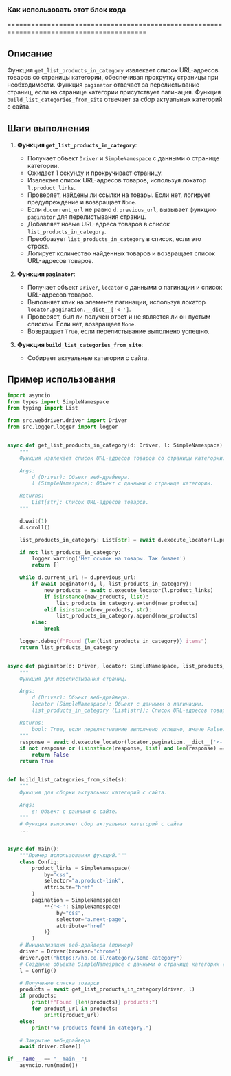 ### Как использовать этот блок кода
=========================================================================================

Описание
-------------------------
Функция `get_list_products_in_category` извлекает список URL-адресов товаров со страницы категории, обеспечивая прокрутку страницы при необходимости. Функция `paginator` отвечает за перелистывание страниц, если на странице категории присутствует пагинация. Функция `build_list_categories_from_site` отвечает за сбор актуальных категорий с сайта.

Шаги выполнения
-------------------------
1. **Функция `get_list_products_in_category`**:
   - Получает объект `Driver` и `SimpleNamespace` с данными о странице категории.
   - Ожидает 1 секунду и прокручивает страницу.
   - Извлекает список URL-адресов товаров, используя локатор `l.product_links`.
   - Проверяет, найдены ли ссылки на товары. Если нет, логирует предупреждение и возвращает `None`.
   - Если `d.current_url` не равно `d.previous_url`, вызывает функцию `paginator` для перелистывания страниц.
   - Добавляет новые URL-адреса товаров в список `list_products_in_category`.
   - Преобразует `list_products_in_category` в список, если это строка.
   - Логирует количество найденных товаров и возвращает список URL-адресов товаров.

2. **Функция `paginator`**:
   - Получает объект `Driver`, `locator` с данными о пагинации и список URL-адресов товаров.
   - Выполняет клик на элементе пагинации, используя локатор `locator.pagination.__dict__['<-']`.
   - Проверяет, был ли получен ответ и не является ли он пустым списком. Если нет, возвращает `None`.
   - Возвращает `True`, если перелистывание выполнено успешно.

3. **Функция `build_list_categories_from_site`**:
   - Собирает актуальные категории с сайта.

Пример использования
-------------------------

```python
import asyncio
from types import SimpleNamespace
from typing import List

from src.webdriver.driver import Driver
from src.logger.logger import logger


async def get_list_products_in_category(d: Driver, l: SimpleNamespace) -> List[str]:
    """
    Функция извлекает список URL-адресов товаров со страницы категории.

    Args:
        d (Driver): Объект веб-драйвера.
        l (SimpleNamespace): Объект с данными о странице категории.

    Returns:
        List[str]: Список URL-адресов товаров.
    """

    d.wait(1)
    d.scroll()

    list_products_in_category: List[str] = await d.execute_locator(l.product_links)

    if not list_products_in_category:
        logger.warning('Нет ссылок на товары. Так бывает')
        return []

    while d.current_url != d.previous_url:
        if await paginator(d, l, list_products_in_category):
            new_products = await d.execute_locator(l.product_links)
            if isinstance(new_products, list):
                list_products_in_category.extend(new_products)
            elif isinstance(new_products, str):
                list_products_in_category.append(new_products)
        else:
            break

    logger.debug(f"Found {len(list_products_in_category)} items")
    return list_products_in_category


async def paginator(d: Driver, locator: SimpleNamespace, list_products_in_category: List[str]) -> bool:
    """
    Функция для перелистывания страниц.

    Args:
        d (Driver): Объект веб-драйвера.
        locator (SimpleNamespace): Объект с данными о пагинации.
        list_products_in_category (List[str]): Список URL-адресов товаров.

    Returns:
        bool: True, если перелистывание выполнено успешно, иначе False.
    """
    response = await d.execute_locator(locator.pagination.__dict__['<-'])
    if not response or (isinstance(response, list) and len(response) == 0):
        return False
    return True


def build_list_categories_from_site(s):
    """
    Функция для сборки актуальных категорий с сайта.

    Args:
        s: Объект с данными о сайте.
    """
    # Функция выполняет сбор актуальных категорий с сайта
    ...


async def main():
    """Пример использования функций."""
    class Config:
        product_links = SimpleNamespace(
            by="css",
            selector="a.product-link",
            attribute="href"
        )
        pagination = SimpleNamespace(
            **{'<-': SimpleNamespace(
                by="css",
                selector="a.next-page",
                attribute="href"
            )}
        )
    # Инициализация веб-драйвера (пример)
    driver = Driver(browser='chrome')
    driver.get("https://hb.co.il/category/some-category")
    # Создание объекта SimpleNamespace с данными о странице категории (пример)
    l = Config()

    # Получение списка товаров
    products = await get_list_products_in_category(driver, l)
    if products:
        print(f"Found {len(products)} products:")
        for product_url in products:
            print(product_url)
    else:
        print("No products found in category.")

    # Закрытие веб-драйвера
    await driver.close()

if __name__ == "__main__":
    asyncio.run(main())
```